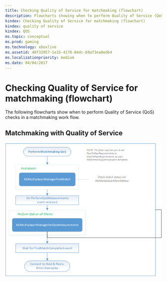 ```yaml
---
title: Checking Quality of Service for matchmaking (flowchart)
description: Flowcharts showing when to perform Quality of Service (QoS) checks in a matchmaking work flow.
kindex: Checking Quality of Service for matchmaking (flowchart)
kindex: quality of service
kindex: QOS
ms.topic: conceptual
ms.prod: gaming
ms.technology: xboxlive
ms.assetid: 48f32957-1e15-4178-84dc-69af3ea0edb4
ms.localizationpriority: medium
ms.date: 04/04/2017
---
```





# Checking Quality of Service for matchmaking (flowchart)

The following flowcharts show when to perform Quality of Service (QoS) checks in a matchmaking work flow.


## Matchmaking with Quality of Service

![SmartMatch matchmaking](live-mpm-use-matchmaking-and-qos-images/mpm-matchmaking-with-qos.png)
